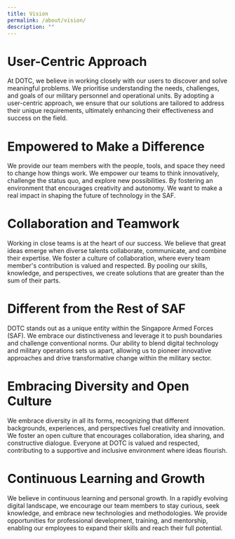 ```yaml
---
title: Vision
permalink: /about/vision/
description: ""
---
```

# User-Centric Approach
At DOTC, we believe in working closely with our users to discover and solve meaningful problems. We prioritise understanding the needs, challenges, and goals of our military personnel and operational units. By adopting a user-centric approach, we ensure that our solutions are tailored to address their unique requirements, ultimately enhancing their effectiveness and success on the field.
    
# Empowered to Make a Difference
We provide our team members with the people, tools, and space they need to change how things work. We empower our teams to think innovatively, challenge the status quo, and explore new possibilities. By fostering an environment that encourages creativity and autonomy. We want to make a real impact in shaping the future of technology in the SAF.
    
# Collaboration and Teamwork
Working in close teams is at the heart of our success. We believe that great ideas emerge when diverse talents collaborate, communicate, and combine their expertise. We foster a culture of collaboration, where every team member's contribution is valued and respected. By pooling our skills, knowledge, and perspectives, we create solutions that are greater than the sum of their parts.
    
# Different from the Rest of SAF
DOTC stands out as a unique entity within the Singapore Armed Forces (SAF). We embrace our distinctiveness and leverage it to push boundaries and challenge conventional norms. Our ability to blend digital technology and military operations sets us apart, allowing us to pioneer innovative approaches and drive transformative change within the military sector.
    
# Embracing Diversity and Open Culture
We embrace diversity in all its forms, recognizing that different backgrounds, experiences, and perspectives fuel creativity and innovation. We foster an open culture that encourages collaboration, idea sharing, and constructive dialogue. Everyone at DOTC is valued and respected, contributing to a supportive and inclusive environment where ideas flourish.
    
# Continuous Learning and Growth
We believe in continuous learning and personal growth. In a rapidly evolving digital landscape, we encourage our team members to stay curious, seek knowledge, and embrace new technologies and methodologies. We provide opportunities for professional development, training, and mentorship, enabling our employees to expand their skills and reach their full potential.